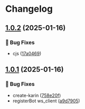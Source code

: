 # Changelog

## [1.0.2](https://github.com/KarinJS/Karin/compare/create-karin-v1.0.1...create-karin-v1.0.2) (2025-01-16)


### 🐛 Bug Fixes

* cjs ([17a0469](https://github.com/KarinJS/Karin/commit/17a0469cf50bd75c18153287b74323b500e7c1b1))

## [1.0.1](https://github.com/KarinJS/Karin/compare/create-karin-v1.0.0...create-karin-v1.0.1) (2025-01-16)


### 🐛 Bug Fixes

* create-karin ([758e20f](https://github.com/KarinJS/Karin/commit/758e20f2d824d23a998fe85c02883e1db53148f9))
* registerBot ws_client ([a9d7905](https://github.com/KarinJS/Karin/commit/a9d7905b5c0c739eb1e8c64beafb658a3c12c64d))
